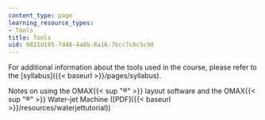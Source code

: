 ```yaml
---
content_type: page
learning_resource_types:
- Tools
title: Tools
uid: 9821d195-7d48-4a8b-8a16-7bcc7c8c5c98
---
```


For additional information about the tools used in the course, please refer to the [syllabus]({{< baseurl >}}/pages/syllabus).

Notes on using the OMAX{{< sup "®" >}} layout software and the OMAX{{< sup "®" >}} Water-jet Machine ([PDF]({{< baseurl >}}/resources/waterjettutorial))